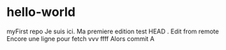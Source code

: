 # hello-world
myFirst repo
Je suis ici. Ma premiere edition
test HEAD . Edit from remote
Encore une ligne pour fetch vvv ffff Alors
commit A
